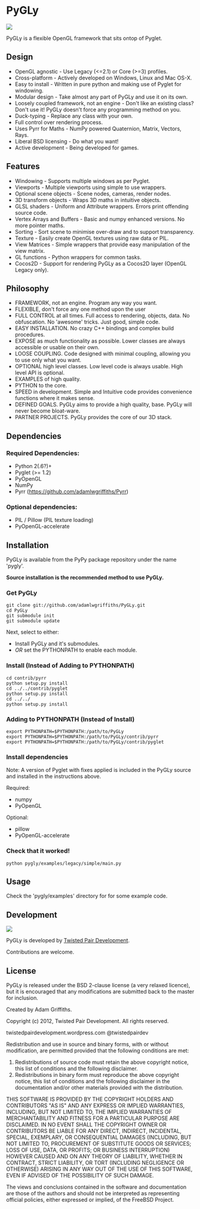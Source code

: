 PyGLy
=====================

<img src="https://github.com/adamlwgriffiths/PyGLy/raw/master/logo/pygly-300x160.png">

PyGLy is a flexible OpenGL framework that sits ontop of Pyglet.

Design
-----------------------

   * OpenGL agnostic - Use Legacy (<=2.1) or Core (>=3) profiles.
   * Cross-platform - Actively developed on Windows, Linux and Mac OS-X.
   * Easy to install - Written in pure python and making use of Pyglet for windowing.
   * Modular design - Take almost any part of PyGLy and use it on its own.
   * Loosely coupled framework, not an engine - Don't like an existing class? Don't use it! PyGLy doesn't force any programming method on you.
   * Duck-typing - Replace any class with your own.
   * Full control over rendering process.
   * Uses Pyrr for Maths - NumPy powered Quaternion, Matrix, Vectors, Rays.
   * Liberal BSD licensing - Do what you want!
   * Active development - Being developed for games.

Features
-----------------------
   * Windowing - Supports multiple windows as per Pyglet.
   * Viewports - Multiple viewports using simple to use wrappers.
   * Optional scene objects - Scene nodes, cameras, render nodes.
   * 3D transform objects - Wraps 3D maths in intuitive objects.
   * GLSL shaders - Uniform and Attribute wrappers. Errors print offending source code.
   * Vertex Arrays and Buffers - Basic and numpy enhanced versions. No more pointer maths.
   * Sorting - Sort scene to minimise over-draw and to support transparency.
   * Texture - Easily create OpenGL textures using raw data or PIL.
   * View Matrices - Simple wrappers that provide easy manipulation of the view matrix.
   * GL functions - Python wrappers for common tasks.
   * Cocos2D - Support for rendering PyGLy as a Cocos2D layer (OpenGL Legacy only).

Philosophy
-----------------------

   * FRAMEWORK, not an engine. Program any way you want.
   * FLEXIBLE, don't force any one method upon the user
   * FULL CONTROL at all times. Full access to rendering, objects, data. No obfuscation. No 'awesome' tricks. Just good, simple code.
   * EASY INSTALLATION. No crazy C++ bindings and complex build procedures.
   * EXPOSE as much functionality as possible. Lower classes are always accessible or usable on their own.
   * LOOSE COUPLING. Code designed with minimal coupling, allowing you to use only what you want.
   * OPTIONAL high level classes. Low level code is always usable. High level API is optional.
   * EXAMPLES of high quality.
   * PYTHON to the core.
   * SPEED in development. Simple and Intuitive code provides convenience functions where it makes sense.
   * DEFINED GOALS. PyGLy aims to provide a high quality, base. PyGLy will never become bloat-ware.
   * PARTNER PROJECTS. PyGLy provides the core of our 3D stack.

Dependencies
-----------------------

### Required Dependencies:
   * Python 2(.6?)+
   * Pyglet (>= 1.2)
   * PyOpenGL
   * NumPy
   * Pyrr (https://github.com/adamlwgriffiths/Pyrr)

### Optional dependencies:

   * PIL / Pillow (PIL texture loading)
   * PyOpenGL-accelerate


Installation
-----------------------

PyGLy is available from the PyPy package repository under the name 'pygly'.

**Source installation is the recommended method to use PyGLy.**


### Get PyGLy

```
git clone git://github.com/adamlwgriffiths/PyGLy.git
cd PyGLy
git submodule init
git submodule update
```

Next, select to either:
   * Install PyGLy and it's submodules.
   * *OR* set the PYTHONPATH to enable each module.


### Install (Instead of Adding to PYTHONPATH)
```
cd contrib/pyrr
python setup.py install
cd ../../contrib/pyglet
python setup.py install
cd ../../
python setup.py install
```


### Adding to PYTHONPATH (Instead of Install)
```
export PYTHONPATH=$PYTHONPATH:/path/to/PyGLy
export PYTHONPATH=$PYTHONPATH:/path/to/PyGLy/contrib/pyrr
export PYTHONPATH=$PYTHONPATH:/path/to/PyGLy/contrib/pyglet
```

### Install dependencies

Note: A version of Pyglet with fixes applied is included in the PyGLy source and installed in the instructions above.

Required:
   * numpy
   * PyOpenGL

Optional:
   * pillow
   * PyOpenGL-accelerate


### Check that it worked!
```
python pygly/examples/legacy/simple/main.py
```


Usage
-----------------------

Check the 'pygly/examples' directory for for some example code.


Development
-----------------------

<img src="http://twistedpairdevelopment.files.wordpress.com/2010/10/twisted_pair-0086.png">

PyGLy is developed by [Twisted Pair Development](http://twistedpairdevelopment.wordpress.com).

Contributions are welcome.

License
-----------------------

PyGLy is released under the BSD 2-clause license (a very relaxed licence), but it is encouraged that any modifications are submitted back to the master for inclusion.

Created by Adam Griffiths.

Copyright (c) 2012, Twisted Pair Development.
All rights reserved.

twistedpairdevelopment.wordpress.com
@twistedpairdev

Redistribution and use in source and binary forms, with or without
modification, are permitted provided that the following conditions are met: 

1. Redistributions of source code must retain the above copyright notice, this list of conditions and the following disclaimer. 
2. Redistributions in binary form must reproduce the above copyright notice, this list of conditions and the following disclaimer in the documentation and/or other materials provided with the distribution. 

THIS SOFTWARE IS PROVIDED BY THE COPYRIGHT HOLDERS AND CONTRIBUTORS "AS IS" AND
ANY EXPRESS OR IMPLIED WARRANTIES, INCLUDING, BUT NOT LIMITED TO, THE IMPLIED
WARRANTIES OF MERCHANTABILITY AND FITNESS FOR A PARTICULAR PURPOSE ARE
DISCLAIMED. IN NO EVENT SHALL THE COPYRIGHT OWNER OR CONTRIBUTORS BE LIABLE FOR
ANY DIRECT, INDIRECT, INCIDENTAL, SPECIAL, EXEMPLARY, OR CONSEQUENTIAL DAMAGES
(INCLUDING, BUT NOT LIMITED TO, PROCUREMENT OF SUBSTITUTE GOODS OR SERVICES;
LOSS OF USE, DATA, OR PROFITS; OR BUSINESS INTERRUPTION) HOWEVER CAUSED AND
ON ANY THEORY OF LIABILITY, WHETHER IN CONTRACT, STRICT LIABILITY, OR TORT
(INCLUDING NEGLIGENCE OR OTHERWISE) ARISING IN ANY WAY OUT OF THE USE OF THIS
SOFTWARE, EVEN IF ADVISED OF THE POSSIBILITY OF SUCH DAMAGE.

The views and conclusions contained in the software and documentation are those
of the authors and should not be interpreted as representing official policies, 
either expressed or implied, of the FreeBSD Project.
